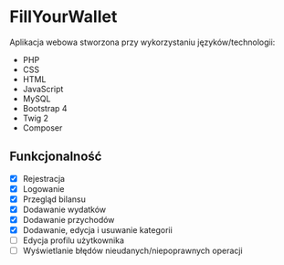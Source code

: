 # FillYourWallet
Aplikacja webowa stworzona przy wykorzystaniu języków/technologii:
- PHP
- CSS
- HTML
- JavaScript
- MySQL
- Bootstrap 4
- Twig 2
- Composer

## Funkcjonalność
- [x] Rejestracja
- [x] Logowanie
- [x] Przegląd bilansu
- [x] Dodawanie wydatków
- [x] Dodawanie przychodów
- [x] Dodawanie, edycja i usuwanie kategorii
- [ ] Edycja profilu użytkownika
- [ ] Wyświetlanie błędów nieudanych/niepoprawnych operacji